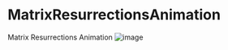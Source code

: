 # MatrixResurrectionsAnimation
Matrix Resurrections Animation
![image](https://user-images.githubusercontent.com/65572536/151609925-92cc6481-1073-4b00-b27d-717afed8bcb3.png)
